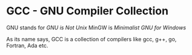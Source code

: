 # GCC - GNU Compiler Collection

GNU stands for *GNU is Not Unix*
MinGW is *Minimalist GNU for Windows*


As its name says, GCC is a collection of compilers like gcc, g++, go, Fortran, Ada etc.

